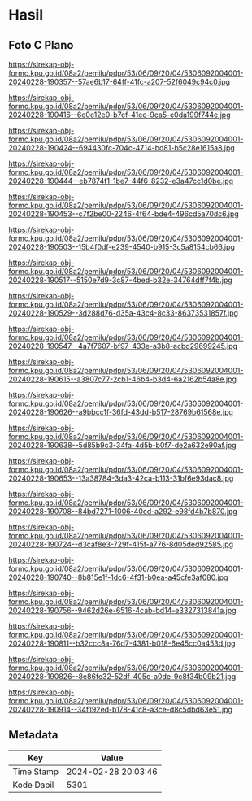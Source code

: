 # Hasil

## Foto C Plano

https://sirekap-obj-formc.kpu.go.id/08a2/pemilu/pdpr/53/06/09/20/04/5306092004001-20240228-190357--57ae6b17-64ff-41fc-a207-52f6049c94c0.jpg

https://sirekap-obj-formc.kpu.go.id/08a2/pemilu/pdpr/53/06/09/20/04/5306092004001-20240228-190416--6e0e12e0-b7cf-41ee-9ca5-e0da199f744e.jpg

https://sirekap-obj-formc.kpu.go.id/08a2/pemilu/pdpr/53/06/09/20/04/5306092004001-20240228-190424--694430fc-704c-4714-bd81-b5c28e1615a8.jpg

https://sirekap-obj-formc.kpu.go.id/08a2/pemilu/pdpr/53/06/09/20/04/5306092004001-20240228-190444--eb7874f1-1be7-44f6-8232-e3a47cc1d0be.jpg

https://sirekap-obj-formc.kpu.go.id/08a2/pemilu/pdpr/53/06/09/20/04/5306092004001-20240228-190453--c7f2be00-2246-4f64-bde4-496cd5a70dc6.jpg

https://sirekap-obj-formc.kpu.go.id/08a2/pemilu/pdpr/53/06/09/20/04/5306092004001-20240228-190503--15b4f0df-e239-4540-b915-3c5a8154cb66.jpg

https://sirekap-obj-formc.kpu.go.id/08a2/pemilu/pdpr/53/06/09/20/04/5306092004001-20240228-190517--5150e7d9-3c87-4bed-b32e-34764dff7f4b.jpg

https://sirekap-obj-formc.kpu.go.id/08a2/pemilu/pdpr/53/06/09/20/04/5306092004001-20240228-190529--3d288d76-d35a-43c4-8c33-86373531857f.jpg

https://sirekap-obj-formc.kpu.go.id/08a2/pemilu/pdpr/53/06/09/20/04/5306092004001-20240228-190547--4a7f7607-bf97-433e-a3b8-acbd29699245.jpg

https://sirekap-obj-formc.kpu.go.id/08a2/pemilu/pdpr/53/06/09/20/04/5306092004001-20240228-190615--a3807c77-2cb1-46b4-b3d4-6a2162b54a8e.jpg

https://sirekap-obj-formc.kpu.go.id/08a2/pemilu/pdpr/53/06/09/20/04/5306092004001-20240228-190626--a9bbcc1f-36fd-43dd-b517-28769b61568e.jpg

https://sirekap-obj-formc.kpu.go.id/08a2/pemilu/pdpr/53/06/09/20/04/5306092004001-20240228-190638--5d85b9c3-34fa-4d5b-b0f7-de2a632e90af.jpg

https://sirekap-obj-formc.kpu.go.id/08a2/pemilu/pdpr/53/06/09/20/04/5306092004001-20240228-190653--13a38784-3da3-42ca-b113-31bf6e93dac8.jpg

https://sirekap-obj-formc.kpu.go.id/08a2/pemilu/pdpr/53/06/09/20/04/5306092004001-20240228-190708--84bd7271-1006-40cd-a292-e98fd4b7b870.jpg

https://sirekap-obj-formc.kpu.go.id/08a2/pemilu/pdpr/53/06/09/20/04/5306092004001-20240228-190724--d3caf8e3-729f-415f-a776-8d05ded92585.jpg

https://sirekap-obj-formc.kpu.go.id/08a2/pemilu/pdpr/53/06/09/20/04/5306092004001-20240228-190740--8b815e1f-1dc6-4f31-b0ea-a45cfe3af080.jpg

https://sirekap-obj-formc.kpu.go.id/08a2/pemilu/pdpr/53/06/09/20/04/5306092004001-20240228-190756--9462d26e-6516-4cab-bd14-e3327313841a.jpg

https://sirekap-obj-formc.kpu.go.id/08a2/pemilu/pdpr/53/06/09/20/04/5306092004001-20240228-190811--b32ccc8a-76d7-4381-b018-6e45cc0a453d.jpg

https://sirekap-obj-formc.kpu.go.id/08a2/pemilu/pdpr/53/06/09/20/04/5306092004001-20240228-190826--8e86fe32-52df-405c-a0de-9c8f34b09b21.jpg

https://sirekap-obj-formc.kpu.go.id/08a2/pemilu/pdpr/53/06/09/20/04/5306092004001-20240228-190914--34f192ed-b178-41c8-a3ce-d8c5dbd63e51.jpg


## Metadata

| Key        | Value               |
| ---------- | ------------------- |
| Time Stamp | 2024-02-28 20:03:46 |
| Kode Dapil | 5301                |



